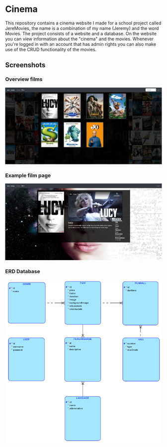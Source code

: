 # Cinema

 This repository contains a cinema website I made for a school project called JereMovies, the name is a combination of my name (Jeremy) and the word Movies.
 The project consists of a website and a database. On the website you can view information about the "cinema" and the movies.
 Whenever you're logged in with an account that has admin rights you can also make use of the CRUD functionality of the movies.

## Screenshots
### Overview films
 ![ERD](/img/readme/films.png)
### Example film page
 ![ERD](/img/readme/film.png)
### ERD Database
 ![ERD](/img/readme/ERD.png)